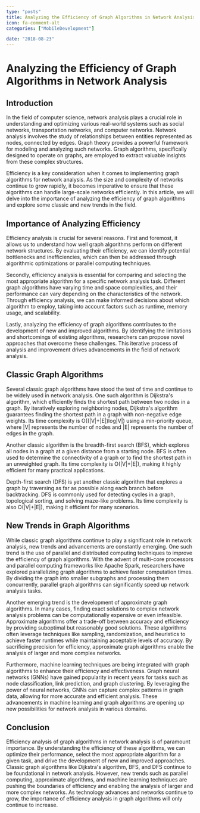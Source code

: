 ```yaml
---
type: "posts"
title: Analyzing the Efficiency of Graph Algorithms in Network Analysis
icon: fa-comment-alt
categories: ["MobileDevelopment"]

date: "2018-08-23"
---
```




# Analyzing the Efficiency of Graph Algorithms in Network Analysis

## Introduction

In the field of computer science, network analysis plays a crucial role in understanding and optimizing various real-world systems such as social networks, transportation networks, and computer networks. Network analysis involves the study of relationships between entities represented as nodes, connected by edges. Graph theory provides a powerful framework for modeling and analyzing such networks. Graph algorithms, specifically designed to operate on graphs, are employed to extract valuable insights from these complex structures.

Efficiency is a key consideration when it comes to implementing graph algorithms for network analysis. As the size and complexity of networks continue to grow rapidly, it becomes imperative to ensure that these algorithms can handle large-scale networks efficiently. In this article, we will delve into the importance of analyzing the efficiency of graph algorithms and explore some classic and new trends in the field.

## Importance of Analyzing Efficiency

Efficiency analysis is crucial for several reasons. First and foremost, it allows us to understand how well graph algorithms perform on different network structures. By evaluating their efficiency, we can identify potential bottlenecks and inefficiencies, which can then be addressed through algorithmic optimizations or parallel computing techniques.

Secondly, efficiency analysis is essential for comparing and selecting the most appropriate algorithm for a specific network analysis task. Different graph algorithms have varying time and space complexities, and their performance can vary depending on the characteristics of the network. Through efficiency analysis, we can make informed decisions about which algorithm to employ, taking into account factors such as runtime, memory usage, and scalability.

Lastly, analyzing the efficiency of graph algorithms contributes to the development of new and improved algorithms. By identifying the limitations and shortcomings of existing algorithms, researchers can propose novel approaches that overcome these challenges. This iterative process of analysis and improvement drives advancements in the field of network analysis.

## Classic Graph Algorithms

Several classic graph algorithms have stood the test of time and continue to be widely used in network analysis. One such algorithm is Dijkstra's algorithm, which efficiently finds the shortest path between two nodes in a graph. By iteratively exploring neighboring nodes, Dijkstra's algorithm guarantees finding the shortest path in a graph with non-negative edge weights. Its time complexity is O((|V|+|E|)log|V|) using a min-priority queue, where |V| represents the number of nodes and |E| represents the number of edges in the graph.

Another classic algorithm is the breadth-first search (BFS), which explores all nodes in a graph at a given distance from a starting node. BFS is often used to determine the connectivity of a graph or to find the shortest path in an unweighted graph. Its time complexity is O(|V|+|E|), making it highly efficient for many practical applications.

Depth-first search (DFS) is yet another classic algorithm that explores a graph by traversing as far as possible along each branch before backtracking. DFS is commonly used for detecting cycles in a graph, topological sorting, and solving maze-like problems. Its time complexity is also O(|V|+|E|), making it efficient for many scenarios.

## New Trends in Graph Algorithms

While classic graph algorithms continue to play a significant role in network analysis, new trends and advancements are constantly emerging. One such trend is the use of parallel and distributed computing techniques to improve the efficiency of graph algorithms. With the advent of multi-core processors and parallel computing frameworks like Apache Spark, researchers have explored parallelizing graph algorithms to achieve faster computation times. By dividing the graph into smaller subgraphs and processing them concurrently, parallel graph algorithms can significantly speed up network analysis tasks.

Another emerging trend is the development of approximate graph algorithms. In many cases, finding exact solutions to complex network analysis problems can be computationally expensive or even infeasible. Approximate algorithms offer a trade-off between accuracy and efficiency by providing suboptimal but reasonably good solutions. These algorithms often leverage techniques like sampling, randomization, and heuristics to achieve faster runtimes while maintaining acceptable levels of accuracy. By sacrificing precision for efficiency, approximate graph algorithms enable the analysis of larger and more complex networks.

Furthermore, machine learning techniques are being integrated with graph algorithms to enhance their efficiency and effectiveness. Graph neural networks (GNNs) have gained popularity in recent years for tasks such as node classification, link prediction, and graph clustering. By leveraging the power of neural networks, GNNs can capture complex patterns in graph data, allowing for more accurate and efficient analysis. These advancements in machine learning and graph algorithms are opening up new possibilities for network analysis in various domains.

## Conclusion

Efficiency analysis of graph algorithms in network analysis is of paramount importance. By understanding the efficiency of these algorithms, we can optimize their performance, select the most appropriate algorithm for a given task, and drive the development of new and improved approaches. Classic graph algorithms like Dijkstra's algorithm, BFS, and DFS continue to be foundational in network analysis. However, new trends such as parallel computing, approximate algorithms, and machine learning techniques are pushing the boundaries of efficiency and enabling the analysis of larger and more complex networks. As technology advances and networks continue to grow, the importance of efficiency analysis in graph algorithms will only continue to increase.